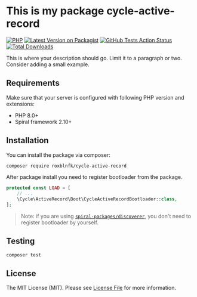 # This is my package cycle-active-record

[![PHP](https://img.shields.io/packagist/php-v/roxblnfk/cycle-active-record.svg?style=flat-square)](https://packagist.org/packages/roxblnfk/cycle-active-record)
[![Latest Version on Packagist](https://img.shields.io/packagist/v/roxblnfk/cycle-active-record.svg?style=flat-square)](https://packagist.org/packages/roxblnfk/cycle-active-record)
[![GitHub Tests Action Status](https://img.shields.io/github/workflow/status/roxblnfk/cycle-active-record/run-tests?label=tests&style=flat-square)](https://github.com/roxblnfk/cycle-active-record/actions?query=workflow%3Arun-tests+branch%3Amain)
[![Total Downloads](https://img.shields.io/packagist/dt/roxblnfk/cycle-active-record.svg?style=flat-square)](https://packagist.org/packages/roxblnfk/cycle-active-record)

This is where your description should go. Limit it to a paragraph or two. Consider adding a small example.

## Requirements

Make sure that your server is configured with following PHP version and extensions:

- PHP 8.0+
- Spiral framework 2.10+

## Installation

You can install the package via composer:

```bash
composer require roxblnfk/cycle-active-record
```

After package install you need to register bootloader from the package.

```php
protected const LOAD = [
    // ...
    \Cycle\ActiveRecord\Boot\CycleActiveRecordBootloader::class,
];
```

> Note: if you are using [`spiral-packages/discoverer`](https://github.com/spiral-packages/discoverer),
> you don't need to register bootloader by yourself.

## Testing

```bash
composer test
```

## License

The MIT License (MIT). Please see [License File](LICENSE) for more information.
